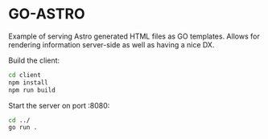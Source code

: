 # GO-ASTRO

Example of serving Astro generated HTML files as GO templates.
Allows for rendering information server-side as well as having a nice DX.

Build the client:
```bash
cd client
npm install
npm run build
```

Start the server on port :8080:
```bash
cd ../
go run .
```
